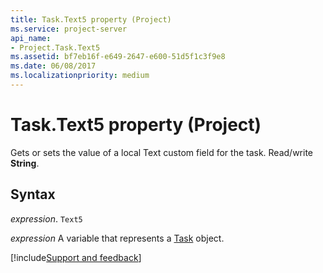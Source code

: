 ```yaml
---
title: Task.Text5 property (Project)
ms.service: project-server
api_name:
- Project.Task.Text5
ms.assetid: bf7eb16f-e649-2647-e600-51d5f1c3f9e8
ms.date: 06/08/2017
ms.localizationpriority: medium
---
```



# Task.Text5 property (Project)

Gets or sets the value of a local Text custom field for the task. Read/write **String**.


## Syntax

_expression_. `Text5`

_expression_ A variable that represents a [Task](./Project.Task.md) object.

[!include[Support and feedback](~/includes/feedback-boilerplate.md)]